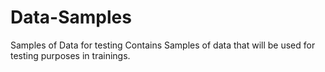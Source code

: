 # Data-Samples
Samples of Data for testing
Contains Samples of data that will be used for testing purposes in trainings.
